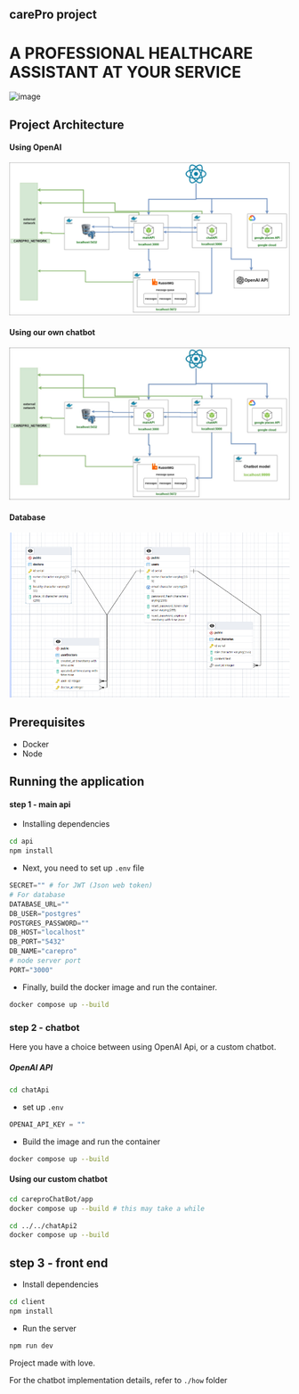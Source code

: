 ## carePro project

# A PROFESSIONAL HEALTHCARE ASSISTANT AT YOUR SERVICE

![image](https://github.com/YOUNESELKACIMI/carePro/assets/119015253/15a7ee5b-c1b7-4118-b697-836ae139e57a)

## Project Architecture

#### Using OpenAI
<img src="./assets/architecture1.png">

#### Using our own chatbot
<img src="./assets/architecture2.jfif">

#### Database

<img src="./assets/db_arch.png">

## Prerequisites 
- Docker
- Node

## Running the application

#### step 1 - main api

- Installing dependencies
 
```bash
cd api
npm install
```

- Next, you need to set up `.env` file
```python
SECRET="" # for JWT (Json web token)
# For database
DATABASE_URL=""
DB_USER="postgres"
POSTGRES_PASSWORD=""
DB_HOST="localhost"
DB_PORT="5432"
DB_NAME="carepro"
# node server port
PORT="3000"
```

- Finally, build the docker image and run the container.
```bash
docker compose up --build
```

### step 2 - chatbot

Here you have a choice between using OpenAI Api, or a custom chatbot.

##### OpenAI API

```bash
cd chatApi
```

- set up `.env`

```python
OPENAI_API_KEY = ""
```

- Build the image and run the container

```bash
docker compose up --build
```

#### Using our custom chatbot

```bash
cd careproChatBot/app
docker compose up --build # this may take a while
```
```bash
cd ../../chatApi2
docker compose up --build
```

## step 3 - front end

- Install dependencies
```bash
cd client
npm install
```

- Run the server

```bash
npm run dev
```

Project made with love.

For the chatbot implementation details, refer to `./how` folder